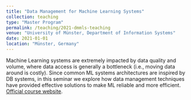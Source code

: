 ```yaml
---
title: "Data Management for Machine Learning Systems"
collection: teaching
type: "Master Program"
permalink: /teaching/2021-dmmls-teaching
venue: "University of Münster, Department of Information Systems"
date: 2021-01-01
location: "Münster, Germany"
---
```


Machine Learning systems are extremely impacted by data quality and volume, where data access is generally a bottleneck (i.e., moving data around is costly). Since common ML systems architectures are inspired by DB systems, in this seminar we explore how data management techniques have provided effective solutions to make ML reliable and more efficient. [Official course website](https://www.wi.uni-muenster.de/student-affairs/course-offerings/334481).
